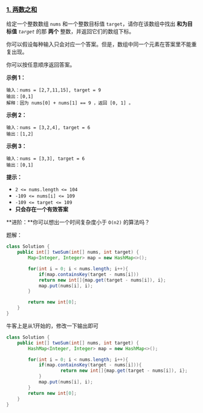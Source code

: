 ### [1. 两数之和](https://leetcode-cn.com/problems/two-sum/)

给定一个整数数组 `nums` 和一个整数目标值 `target`，请你在该数组中找出 **和为目标值** *`target`* 的那 **两个** 整数，并返回它们的数组下标。

你可以假设每种输入只会对应一个答案。但是，数组中同一个元素在答案里不能重复出现。

你可以按任意顺序返回答案。

**示例 1：**

```
输入：nums = [2,7,11,15], target = 9
输出：[0,1]
解释：因为 nums[0] + nums[1] == 9 ，返回 [0, 1] 。
```

**示例 2：**

```
输入：nums = [3,2,4], target = 6
输出：[1,2]
```

**示例 3：**

```
输入：nums = [3,3], target = 6
输出：[0,1]
```

 

**提示：**

- `2 <= nums.length <= 104`
- `-109 <= nums[i] <= 109`
- `-109 <= target <= 109`
- **只会存在一个有效答案**

**进阶：**你可以想出一个时间复杂度小于 `O(n2)` 的算法吗？

题解：

```java
class Solution {
    public int[] twoSum(int[] nums, int target) {
        Map<Integer, Integer> map = new HashMap<>();

        for(int i = 0; i < nums.length; i++){
            if(map.containsKey(target - nums[i])) 
            return new int[]{map.get(target - nums[i]), i};
            map.put(nums[i], i);
        }

        return new int[0];
    }
}
```

牛客上是从1开始的，修改一下输出即可

```java
class Solution {
    public int[] twoSum(int[] nums, int target) {
        HashMap<Integer, Integer> map = new HashMap<>();

        for(int i = 0; i < nums.length; i++){
            if(map.containsKey(target - nums[i])){
            		return new int[]{map.get(target - nums[i]), i};
            }
            map.put(nums[i], i);
        }
        return new int[0];
    }
}
```

